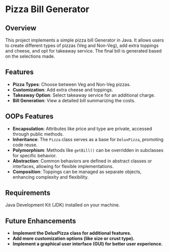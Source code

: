 # Pizza Bill Generator

## Overview

This project implements a simple pizza bill Generator in Java. It allows users to create different types of 
pizzas (Veg and Non-Veg), add extra toppings and cheese, and opt for takeaway service. The final bill is generated based on the selections made.

## Features

- **Pizza Types**: Choose between Veg and Non-Veg pizzas.
- **Customization**: Add extra cheese and toppings.
- **Takeaway Option**: Select takeaway service for an additional charge.
- **Bill Generation**: View a detailed bill summarizing the costs.

## OOPs Features

- **Encapsulation**: Attributes like price and type are private, accessed through public methods.
- **Inheritance**: The `Pizza` class serves as a base for `DeluxPizza`, promoting code reuse.
- **Polymorphism**: Methods like `getBill()` can be overridden in subclasses for specific behavior.
- **Abstraction**: Common behaviors are defined in abstract classes or interfaces, allowing for flexible implementations.
- **Composition**: Toppings can be managed as separate objects, enhancing complexity and flexibility.
  
## Requirements
Java Development Kit (JDK) installed on your machine.

## Future Enhancements
- **Implement the DeluxPizza class for additional features.**
- **Add more customization options (like size or crust type).**
- **Implement a graphical user interface (GUI) for better user experience.**
